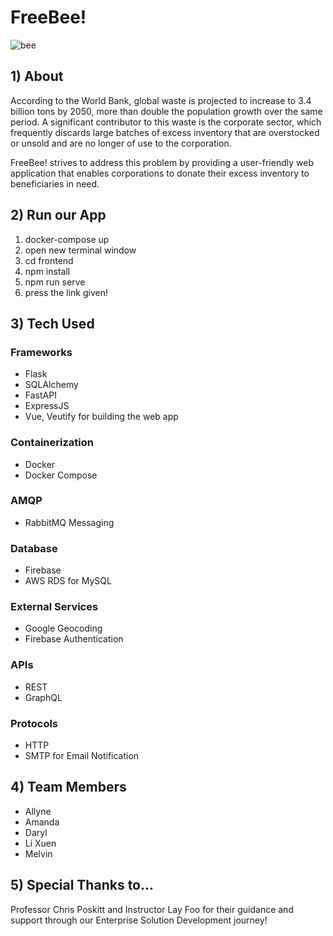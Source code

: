 # FreeBee!

![bee](https://user-images.githubusercontent.com/86574138/229700961-48500ff5-6c12-420b-b09c-68fa82d6ac9d.gif)

## 1) About

According to the World Bank, global waste is projected to increase to 3.4 billion tons by 2050, more than double the population growth over the same period. A significant contributor to this waste is the corporate sector, which frequently discards large batches of excess inventory that are overstocked or unsold and are no longer of use to the corporation.

FreeBee! strives to address this problem by providing a user-friendly web application that enables corporations to donate their excess inventory to beneficiaries in need. 


## 2) Run our App

1. docker-compose up 
2. open new terminal window 
3. cd frontend
4. npm install 
5. npm run serve 
6. press the link given!

## 3) Tech Used

### Frameworks
- Flask
- SQLAlchemy
- FastAPI
- ExpressJS
- Vue, Veutify for building the web app 

### Containerization
- Docker
- Docker Compose 

### AMQP
- RabbitMQ Messaging

### Database
- Firebase
- AWS RDS for MySQL 

### External Services
- Google Geocoding
- Firebase Authentication

### APIs
- REST
- GraphQL

### Protocols
- HTTP 
- SMTP for Email Notification

## 4) Team Members

- Allyne 
- Amanda
- Daryl
- Li Xuen
- Melvin

## 5) Special Thanks to...

Professor Chris Poskitt and Instructor Lay Foo for their guidance and support through our Enterprise Solution Development journey!
